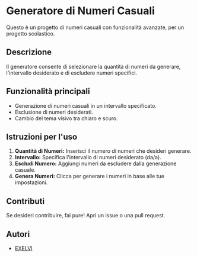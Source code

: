 # Generatore di Numeri Casuali

Questo è un progetto di numeri casuali con funzionalità avanzate, per un progetto scolastico.

## Descrizione

Il generatore consente di selezionare la quantità di numeri da generare, l'intervallo desiderato e di escludere numeri specifici.

## Funzionalità principali

- Generazione di numeri casuali in un intervallo specificato.
- Esclusione di numeri desiderati.
- Cambio del tema visivo tra chiaro e scuro.

## Istruzioni per l'uso

1. **Quantità di Numeri:** Inserisci il numero di numeri che desideri generare.
2. **Intervallo:** Specifica l'intervallo di numeri desiderato (da/a).
3. **Escludi Numero:** Aggiungi numeri da escludere dalla generazione casuale.
4. **Genera Numeri:** Clicca per generare i numeri in base alle tue impostazioni.

## Contributi

Se desideri contribuire, fai pure! Apri un issue o una pull request.

## Autori

- [EXELVI](https://github.com/EXELVI)
